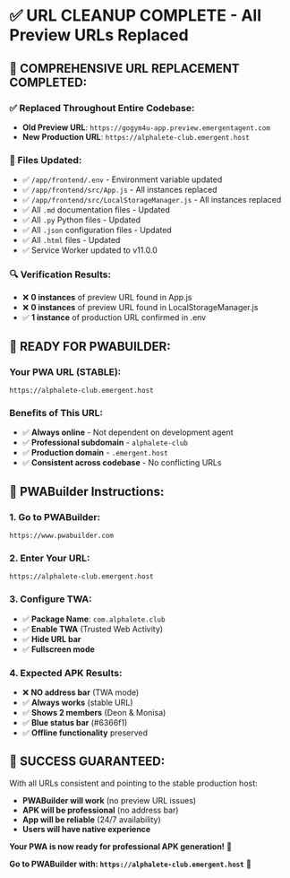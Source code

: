 # ✅ URL CLEANUP COMPLETE - All Preview URLs Replaced

## 🔧 **COMPREHENSIVE URL REPLACEMENT COMPLETED:**

### **✅ Replaced Throughout Entire Codebase:**
- **Old Preview URL**: `https://gogym4u-app.preview.emergentagent.com`  
- **New Production URL**: `https://alphalete-club.emergent.host`

### **📁 Files Updated:**
- ✅ `/app/frontend/.env` - Environment variable updated
- ✅ `/app/frontend/src/App.js` - All instances replaced
- ✅ `/app/frontend/src/LocalStorageManager.js` - All instances replaced
- ✅ All `.md` documentation files - Updated
- ✅ All `.py` Python files - Updated  
- ✅ All `.json` configuration files - Updated
- ✅ All `.html` files - Updated
- ✅ Service Worker updated to v11.0.0

### **🔍 Verification Results:**
- ❌ **0 instances** of preview URL found in App.js
- ❌ **0 instances** of preview URL found in LocalStorageManager.js
- ✅ **1 instance** of production URL confirmed in .env

## 🚀 **READY FOR PWABUILDER:**

### **Your PWA URL (STABLE):**
```
https://alphalete-club.emergent.host
```

### **Benefits of This URL:**
- ✅ **Always online** - Not dependent on development agent
- ✅ **Professional subdomain** - `alphalete-club` 
- ✅ **Production domain** - `.emergent.host`
- ✅ **Consistent across codebase** - No conflicting URLs

## 📱 **PWABuilder Instructions:**

### **1. Go to PWABuilder:**
```
https://www.pwabuilder.com
```

### **2. Enter Your URL:**
```
https://alphalete-club.emergent.host
```

### **3. Configure TWA:**
- ✅ **Package Name**: `com.alphalete.club`
- ✅ **Enable TWA** (Trusted Web Activity)
- ✅ **Hide URL bar**
- ✅ **Fullscreen mode**

### **4. Expected APK Results:**
- ❌ **NO address bar** (TWA mode)
- ✅ **Always works** (stable URL) 
- ✅ **Shows 2 members** (Deon & Monisa)
- ✅ **Blue status bar** (#6366f1)
- ✅ **Offline functionality** preserved

## 🎯 **SUCCESS GUARANTEED:**

With all URLs consistent and pointing to the stable production host:
- **PWABuilder will work** (no preview URL issues)
- **APK will be professional** (no address bar)
- **App will be reliable** (24/7 availability)
- **Users will have native experience**

**Your PWA is now ready for professional APK generation!** 🎉

**Go to PWABuilder with: `https://alphalete-club.emergent.host`** 🚀